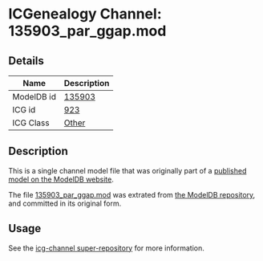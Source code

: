 # ICGenealogy Channel: 135903\_par\_ggap.mod

## Details

Name | Description
---- | -----------
ModelDB id | [135903](http://senselab.med.yale.edu/ModelDB/ShowModel.cshtml?model=135903)
ICG id | [923](http://icg.neurotheory.ox.ac.uk/channels/other/923)
ICG Class | [Other](http://icg.neurotheory.ox.ac.uk/channels/other)

## Description

This is a single channel model file that was originally part of a [published model on the ModelDB website](http://senselab.med.yale.edu/mModelDB/ShowModel.cshtml?model=135903).

The file [135903\_par\_ggap.mod](135903_par_ggap.mod) was extrated from [the ModelDB repository](http://senselab.med.yale.edu/ModelDB/ShowModel.cshtml?model=135903), and committed in its original form.

## Usage

See the [icg-channel super-repository](https://github.com/icgenealogy/icg-channels) for more information.